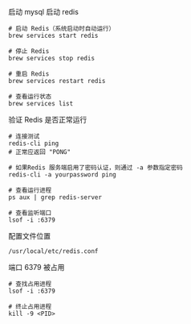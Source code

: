 启动 mysql
启动 redis

```
# 启动 Redis（系统启动时自动运行）
brew services start redis

# 停止 Redis
brew services stop redis

# 重启 Redis
brew services restart redis

# 查看运行状态
brew services list
```

验证 Redis 是否正常运行

```
# 连接测试
redis-cli ping
# 正常应返回 "PONG"

# 如果Redis 服务端启用了密码认证，则通过 -a 参数指定密码
redis-cli -a yourpassword ping

# 查看运行进程
ps aux | grep redis-server

# 查看监听端口
lsof -i :6379
```

配置文件位置

```
/usr/local/etc/redis.conf
```

端口 6379 被占用

```
# 查找占用进程
lsof -i :6379

# 终止占用进程
kill -9 <PID>
```

